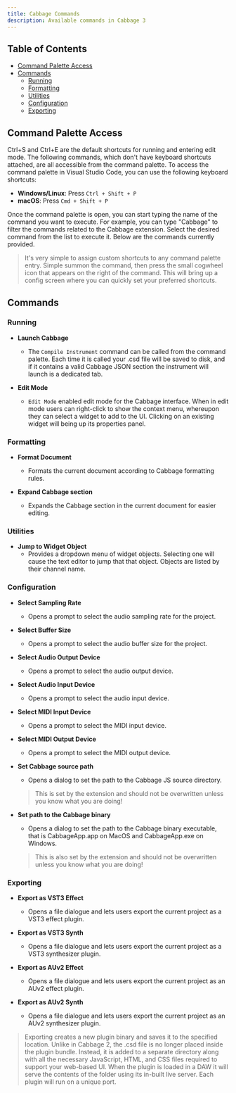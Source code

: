 ```yaml
---
title: Cabbage Commands
description: Available commands in Cabbage 3
---
```


## Table of Contents
- [Command Palette Access](#command-palette-access)
- [Commands](#commands)
  - [Running](#running)
  - [Formatting](#formatting)
  - [Utilities](#utilities)
  - [Configuration](#configuration)
  - [Exporting](#exporting)

## Command Palette Access
Ctrl+S and Ctrl+E are the default shortcuts for running and entering edit mode. The following commands, which don't have keyboard shortcuts attached, are all accessible from the command palette. To access the command palette in Visual Studio Code, you can use the following keyboard shortcuts:

- **Windows/Linux**: Press `Ctrl + Shift + P`
- **macOS**: Press `Cmd + Shift + P`

Once the command palette is open, you can start typing the name of the command you want to execute. For example, you can type "Cabbage" to filter the commands related to the Cabbage extension. Select the desired command from the list to execute it. Below are the commands currently provided. 

> It's very simple to assign custom shortcuts to any command palette entry. Simple summon the command, then press the small cogwheel icon that appears on the right of the command. This will bring up a config screen where you can quickly set your preferred shortcuts.  

## Commands

### Running

- **Launch Cabbage**
  - The `Compile Instrument` command can be called from the command palette. Each time it is called your .csd file will be saved to disk, and if it contains a valid Cabbage JSON section the instrument will launch is a dedicated tab.

- **Edit Mode**
  - `Edit Mode` enabled edit mode for the Cabbage interface. When in edit mode users can right-click to show the context menu, whereupon they can select a widget to add to the UI. Clicking on an existing widget will being up its properties panel.

### Formatting

- **Format Document**
  - Formats the current document according to Cabbage formatting rules.

- **Expand Cabbage section**
  - Expands the Cabbage section in the current document for easier editing.

### Utilities

- **Jump to Widget Object**
  - Provides a dropdown menu of widget objects. Selecting one will cause the text editor to jump that that object. Objects are listed by their channel name. 

### Configuration

- **Select Sampling Rate**
  - Opens a prompt to select the audio sampling rate for the project.

- **Select Buffer Size**
  - Opens a prompt to select the audio buffer size for the project.

- **Select Audio Output Device**
  - Opens a prompt to select the audio output device.

- **Select Audio Input Device**
  - Opens a prompt to select the audio input device.

- **Select MIDI Input Device**
  - Opens a prompt to select the MIDI input device.

- **Select MIDI Output Device**
  - Opens a prompt to select the MIDI output device.

- **Set Cabbage source path**
  - Opens a dialog to set the path to the Cabbage JS source directory. 
  > This is set by the extension and should not be overwritten unless you know what you are doing!

- **Set path to the Cabbage binary**
  - Opens a dialog to set the path to the Cabbage binary executable, that is CabbageApp.app on MacOS and CabbageApp.exe on Windows. 
  > This is also set by the extension and should not be overwritten unless you know what you are doing!

### Exporting

- **Export as VST3 Effect**
  - Opens a file dialogue and lets users export the current project as a VST3 effect plugin. 

- **Export as VST3 Synth**
  - Opens a file dialogue and lets users export the current project as a VST3 synthesizer plugin.

- **Export as AUv2 Effect**
  - Opens a file dialogue and lets users export the current project as an AUv2 effect plugin.

- **Export as AUv2 Synth**
  - Opens a file dialogue and lets users export the current project as an AUv2 synthesizer plugin.

> Exporting creates a new plugin binary and saves it to the specified location. Unlike in Cabbage 2, the .csd file is no longer placed inside the plugin bundle. Instead, it is added to a separate directory along with all the necessary JavaScript, HTML, and CSS files required to support your web-based UI. When the plugin is loaded in a DAW it will serve the contents of the folder using its in-built live server. Each plugin will run on a unique port. 